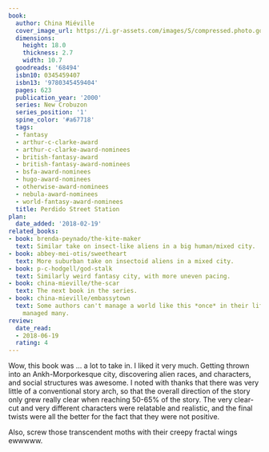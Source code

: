 ```yaml
---
book:
  author: China Miéville
  cover_image_url: https://i.gr-assets.com/images/S/compressed.photo.goodreads.com/books/1393537963l/68494.jpg
  dimensions:
    height: 18.0
    thickness: 2.7
    width: 10.7
  goodreads: '68494'
  isbn10: 0345459407
  isbn13: '9780345459404'
  pages: 623
  publication_year: '2000'
  series: New Crobuzon
  series_position: '1'
  spine_color: '#a67718'
  tags:
  - fantasy
  - arthur-c-clarke-award
  - arthur-c-clarke-award-nominees
  - british-fantasy-award
  - british-fantasy-award-nominees
  - bsfa-award-nominees
  - hugo-award-nominees
  - otherwise-award-nominees
  - nebula-award-nominees
  - world-fantasy-award-nominees
  title: Perdido Street Station
plan:
  date_added: '2018-02-19'
related_books:
- book: brenda-peynado/the-kite-maker
  text: Similar take on insect-like aliens in a big human/mixed city.
- book: abbey-mei-otis/sweetheart
  text: More suburban take on insectoid aliens in a mixed city.
- book: p-c-hodgell/god-stalk
  text: Similarly weird fantasy city, with more uneven pacing.
- book: china-mieville/the-scar
  text: The next book in the series.
- book: china-mieville/embassytown
  text: Some authors can't manage a world like this *once* in their life. Miéville
    managed many.
review:
  date_read:
  - 2018-06-19
  rating: 4
---
```


Wow, this book was … a lot to take in. I liked it very much. Getting thrown into an Ankh-Morporkesque city, discovering alien races, and characters, and social structures was awesome. I noted with thanks that there was very little of a conventional story arch, so that the overall direction of the story only grew really clear when reaching 50-65% of the story. The very clear-cut and very different characters were relatable and realistic, and the final twists were all the better for the fact that they were not positive.

Also, screw those transcendent moths with their creepy fractal wings ewwwww.
